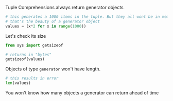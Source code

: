 Tuple Comprehensions always return generator objects 

```python
# this generates a 1000 items in the tuple. But they all wont be in memory
# that's the beauty of a generator object
values = (x*2 for x in range(1000))
```

Let's check its size

```python
from sys import getsizeof

# returns in "bytes"
getsizeof(values)
```

Objects of type `generator` won't have length.

```python
# this results in error
len(values)
```

You won't know how many objects a generator can return ahead of time